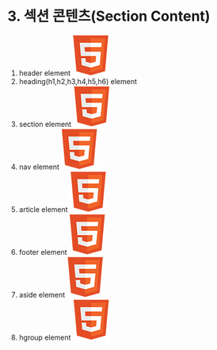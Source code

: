 # 3. 섹션 콘텐츠\(Section Content\)

1. header element ![](../.gitbook/assets/ico_html5.png) 
2. heading\(h1,h2,h3,h4,h5,h6\) element
3. section element ![](../.gitbook/assets/ico_html5.png)
4. nav element ![](../.gitbook/assets/ico_html5.png)
5. article element ![](../.gitbook/assets/ico_html5.png)
6. footer element ![](../.gitbook/assets/ico_html5.png)
7. aside element ![](../.gitbook/assets/ico_html5.png)
8. hgroup element ![](../.gitbook/assets/ico_html5.png)

